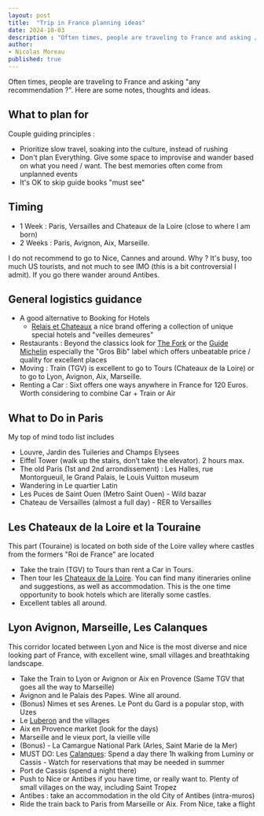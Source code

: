 ```yaml
---
layout: post
title:  "Trip in France planning ideas"
date: 2024-10-03
description : "Often times, people are traveling to France and asking /"any recommendation ?/". Here are some notes, thoughts and ideas."
author: 
- Nicolas Moreau
published: true  
---
```

Often times, people are traveling to France and asking "any recommendation ?". 
Here are some notes, thoughts and ideas. 

## What to plan for

Couple guiding principles : 
- Prioritize slow travel, soaking into the culture, instead of rushing
- Don't plan Everything. Give some space to improvise and wander based on what you need / want. The best memories often come from unplanned events
- It's OK to skip guide books "must see"

## Timing
- 1 Week : Paris, Versailles and Chateaux de la Loire (close to where I am born)
- 2 Weeks : Paris, Avignon, Aix, Marseille.

I do not recommend to go to Nice, Cannes and around. Why ? It's busy, too much US tourists, and not much to see IMO (this is a bit controversial I admit). If you go there wander around Antibes.

## General logistics guidance
- A good alternative to Booking for Hotels 
    - [Relais et Chateaux](https://www.relaischateaux.com/us/) a nice brand offering a collection of unique special hotels and "veilles demeures"
- Restaurants : Beyond the classics look for [The Fork](https://Thefork.com) or the [Guide Michelin](https://guide.michelin.com/us/en) especially the "Gros Bib" label which offers unbeatable price / quality for excellent places
- Moving : Train (TGV) is excellent to go to Tours (Chateaux de la Loire) or to go to Lyon, Avignon, Aix, Marseille. 
- Renting a Car : Sixt offers one ways anywhere in France for 120 Euros. Worth considering to combine Car + Train or Air


## What to Do in Paris
My top of mind todo list includes
- Louvre, Jardin des Tuileries and Champs Elysees
- Eiffel Tower (walk up the stairs, don’t take the elevator). 2 hours max.
- The old Paris (1st and 2nd arrondissement) : Les Halles, rue Montorgueuil, le Grand Palais, le Louis Vuitton museum
- Wandering in Le quartier Latin 
- Les Puces de Saint Ouen (Metro Saint Ouen) - Wild bazar 
- Chateau de Versailles (almost a full day) - RER to Versailles

## Les Chateaux de la Loire et la Touraine
This part (Touraine) is located on both side of the Loire valley where castles from the formers "Roi de France" are located
- Take the train (TGV) to Tours than rent a Car in Tours.
- Then tour les [Chateaux de la Loire](https://www.esprit-de-france.com/en/blog/itinerary-discovering-the-chateaux-de-la-loire). You can find many itineraries online and suggestions, as well as accommodation. This is the one time opportunity to book hotels which are literally some castles.
- Excellent tables all around.

## Lyon Avignon, Marseille, Les Calanques
This corridor located between Lyon and Nice is the most diverse and nice looking part of France, with excellent wine, small villages and breathtaking landscape.
- Take the Train to Lyon or Avignon or Aix en Provence (Same TGV that goes all the way to Marseille)
- Avignon and le Palais des Papes. Wine all around.
- (Bonus) Nimes et ses Arenes. Le Pont du Gard is a popular stop, with Uzes
- Le [Luberon](https://www.theluberon.com/villages/) and the villages 
- Aix en Provence market (look for the days)
- Marseille and le vieux port, la vieille ville
- (Bonus) - La Camargue National Park (Arles, Saint Marie de la Mer)
- MUST DO: Les [Calanques](https://www.calanques-parcnational.fr/en): Spend a day there 1h walking from Luminy or Cassis - Watch for reservations that may be needed in summer
- Port de Cassis (spend a night there)
- Push to Nice or Antibes if you have time, or really want to. Plenty of small villages on the way, including Saint Tropez
- Antibes : take an accommodation in the old City of Antibes (intra-muros)
- Ride the train back to Paris from Marseille or Aix. From Nice, take a flight


